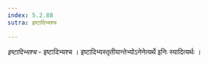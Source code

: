 ```yaml
---
index: 5.2.88
sutra: इष्टादिभ्यश्च

---
```

_इष्टादिभ्यश्च_ - इष्टादिभ्यश्च । इष्टादिभ्यस्तृतीयान्तेभ्योऽनेनेत्यर्थे इनिः स्यादित्यर्थः । 